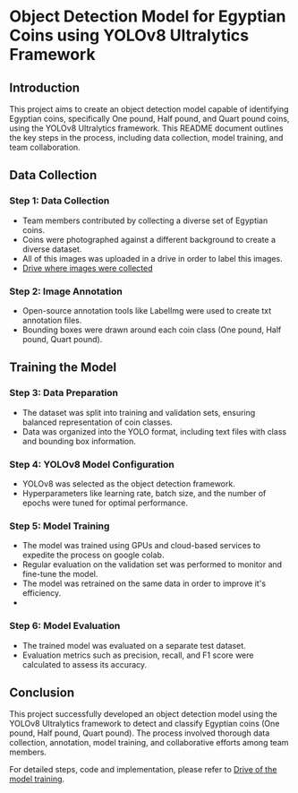 # Object Detection Model for Egyptian Coins using YOLOv8 Ultralytics Framework

## Introduction

This project aims to create an object detection model capable of identifying Egyptian coins, specifically One pound, Half pound, and Quart pound coins, using the YOLOv8 Ultralytics framework. This README document outlines the key steps in the process, including data collection, model training, and team collaboration.

## Data Collection

### Step 1: Data Collection

- Team members contributed by collecting a diverse set of Egyptian coins.
- Coins were photographed against a different background to create a diverse dataset.
- All of this images was uploaded in a drive in order to label this images.
- [Drive where images were collected](https://github.com/your-username/your-repo)


### Step 2: Image Annotation

- Open-source annotation tools like LabelImg were used to create txt annotation files.
- Bounding boxes were drawn around each coin class (One pound, Half pound, Quart pound).

## Training the Model

### Step 3: Data Preparation

- The dataset was split into training and validation sets, ensuring balanced representation of coin classes.
- Data was organized into the YOLO format, including text files with class and bounding box information.

### Step 4: YOLOv8 Model Configuration

- YOLOv8 was selected as the object detection framework.
- Hyperparameters like learning rate, batch size, and the number of epochs were tuned for optimal performance.

### Step 5: Model Training

- The model was trained using GPUs and cloud-based services to expedite the process on google colab.
- Regular evaluation on the validation set was performed to monitor and fine-tune the model.
- The model was retrained on the same data in order to improve it's efficiency.
- 
### Step 6: Model Evaluation

- The trained model was evaluated on a separate test dataset.
- Evaluation metrics such as precision, recall, and F1 score were calculated to assess its accuracy.

## Conclusion

This project successfully developed an object detection model using the YOLOv8 Ultralytics framework to detect and classify Egyptian coins (One pound, Half pound, Quart pound). The process involved thorough data collection, annotation, model training, and collaborative efforts among team members.

For detailed steps, code and implementation, please refer to [Drive of the model training](https://drive.google.com/drive/folders/1to2IU9c10m5mOY8SwWUreQvmX3LplEdz?usp=sharing).
